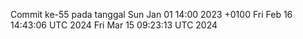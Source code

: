 Commit ke-55 pada tanggal Sun Jan 01 14:00 2023 +0100
Fri Feb 16 14:43:06 UTC 2024
Fri Mar 15 09:23:13 UTC 2024
